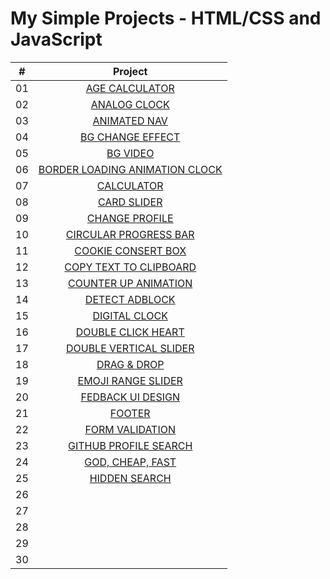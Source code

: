 # My Simple Projects - HTML/CSS and JavaScript

|  #   | Project                                                                                                                                                              |
| :--: | :-------------------------------------------------------------------------------------------------------------------------------------------------------------------:|
|  01  | [AGE CALCULATOR](https://github.com/DeoVindice29/SimpleProject-HTML-CSS-JS/tree/main/AGE%20CALCULATOR)                                                               |
|  02  | [ANALOG CLOCK](https://github.com/DeoVindice29/SimpleProject-HTML-CSS-JS/tree/main/ANALOG%20CLOCK)                                                                   |
|  03  | [ANIMATED NAV](https://github.com/DeoVindice29/SimpleProject-HTML-CSS-JS/tree/main/ANIMATED%20NAV)                                                                   |
|  04  | [BG CHANGE EFFECT](https://github.com/DeoVindice29/SimpleProject-HTML-CSS-JS/tree/main/BG%20CHANGE%20EFFECT)                                                         |
|  05  | [BG VIDEO](https://github.com/DeoVindice29/SimpleProject-HTML-CSS-JS/tree/main/BG%20VIDEO)                                                                           |
|  06  | [BORDER LOADING ANIMATION CLOCK](https://github.com/DeoVindice29/SimpleProject-HTML-CSS-JS/tree/main/BORDER%20LOADING%20ANIMATION)                                   |
|  07  | [CALCULATOR](https://github.com/DeoVindice29/SimpleProject-HTML-CSS-JS/tree/main/CALCULATOR)                                                                         |
|  08  | [CARD SLIDER](https://github.com/DeoVindice29/SimpleProject-HTML-CSS-JS/tree/main/CARD%20SLIDER)                                                                     |
|  09  | [CHANGE PROFILE](https://github.com/DeoVindice29/SimpleProject-HTML-CSS-JS/tree/main/CHANGE%20PROFILE)                                                               |
|  10  | [CIRCULAR PROGRESS BAR](https://github.com/DeoVindice29/SimpleProject-HTML-CSS-JS/tree/main/CIRCULAR%20PROGRESS%20BAR)                                               |
|  11  | [COOKIE CONSERT BOX](https://github.com/DeoVindice29/SimpleProject-HTML-CSS-JS/tree/main/COOKIE%20CONSERT%20BOX)                                                     |
|  12  | [COPY TEXT TO CLIPBOARD](https://github.com/DeoVindice29/SimpleProject-HTML-CSS-JS/tree/main/COPY%20TEXT%20TO%20CLIPBOARD)                                           |
|  13  | [COUNTER UP ANIMATION](https://github.com/DeoVindice29/SimpleProject-HTML-CSS-JS/tree/main/COUNTER%20UP%20ANIMATION)                                                 |
|  14  | [DETECT ADBLOCK](https://github.com/DeoVindice29/SimpleProject-HTML-CSS-JS/tree/main/DETECT%20ADBLOCK)                                                               |
|  15  | [DIGITAL CLOCK](https://github.com/DeoVindice29/SimpleProject-HTML-CSS-JS/tree/main/DIGITAL%20CLOCK)                                                                 |
|  16  | [DOUBLE CLICK HEART](https://github.com/DeoVindice29/SimpleProject-HTML-CSS-JS/tree/main/DOUBLE%20CLICK%20HEART)                                                     |
|  17  | [DOUBLE VERTICAL SLIDER](https://github.com/DeoVindice29/SimpleProject-HTML-CSS-JS/tree/main/DOUBLE%20VERTICAL%20SLIDER)                                             |
|  18  | [DRAG & DROP](https://github.com/DeoVindice29/SimpleProject-HTML-CSS-JS/tree/main/DRAG%20DROP)                                                                       |
|  19  | [EMOJI RANGE SLIDER](https://github.com/DeoVindice29/SimpleProject-HTML-CSS-JS/tree/main/EMOJI%20RANGE%20SLIDER)                                                     |
|  20  | [FEDBACK UI DESIGN](https://github.com/DeoVindice29/SimpleProject-HTML-CSS-JS/tree/main/FEEDBACK%20UI%20DESIGN)                                                      |
|  21  | [FOOTER](https://github.com/DeoVindice29/SimpleProject-HTML-CSS-JS/tree/main/FOOTER)                                                                                 |
|  22  | [FORM VALIDATION](https://github.com/DeoVindice29/SimpleProject-HTML-CSS-JS/tree/main/FORM%20VALIDATION)                                                             |
|  23  | [GITHUB PROFILE SEARCH](https://github.com/DeoVindice29/SimpleProject-HTML-CSS-JS/tree/main/GITHUB%20PROFILES%20SEARCH)                                              |
|  24  | [GOD, CHEAP, FAST](https://github.com/DeoVindice29/SimpleProject-HTML-CSS-JS/tree/main/GOOD%20CHEAP%20FAST)                                                          |
|  25  | [HIDDEN SEARCH](https://github.com/DeoVindice29/SimpleProject-HTML-CSS-JS/tree/main/HIDDEN%20SEARCH)                                                                 |
|  26  | []()                                                     |
|  27  | []()                                                     |
|  28  | []()                                                     |
|  29  | []()                                                     |
|  30  | []()                                                     |
